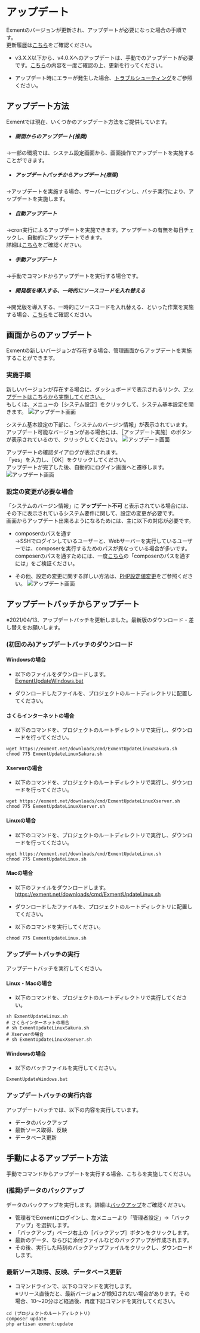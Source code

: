 # アップデート
Exmentのバージョンが更新され、アップデートが必要になった場合の手順です。  
更新履歴は[こちら](/ja/release_note)をご確認ください。

- <span class="red bold">v3.X.X以下から、v4.0.Xへのアップデートは、手動でのアップデートが必要です。[こちら](/ja/update/v4_0)の内容を一度ご確認の上、更新を行ってください。</span>

- アップデート時にエラーが発生した場合、[トラブルシューティング](/ja/troubleshooting)をご参照ください。


## アップデート方法
Exmentでは現在、いくつかのアップデート方法をご提供しています。

- ##### 画面からのアップデート(推奨)  
→一部の環境では、システム設定画面から、画面操作でアップデートを実施することができます。

- ##### アップデートバッチからアップデート(推奨)
→アップデートを実施する場合、サーバーにログインし、バッチ実行により、アップデートを実施します。

- ##### 自動アップデート
→cron実行によるアップデートを実施できます。アップデートの有無を毎日チェックし、自動的にアップデートできます。  
詳細は[こちら](/ja/update_auto)をご確認ください。

- ##### 手動アップデート  
→手動でコマンドからアップデートを実行する場合です。

- ##### 開発版を導入する、一時的にソースコードを入れ替える  
→開発版を導入する、一時的にソースコードを入れ替える、といった作業を実施する場合、[こちら](/ja/update_tmp)をご確認ください。  

## 画面からのアップデート
Exmentの新しいバージョンが存在する場合、管理画面からアップデートを実施することができます。

### 実施手順

新しいバージョンが存在する場合に、ダッシュボードで表示されるリンク、<span style="text-decoration: underline">アップデートはこちらから実施してください。</span>  
もしくは、メニューの［システム設定］をクリックして、システム基本設定を開きます。
![アップデート画面](img/update/system_access.png)

システム基本設定の下部に、「システムのバージン情報」が表示されています。  
アップデート可能なバージョンがある場合には、［アップデート実施］のボタンが表示されているので、クリックしてください。
![アップデート画面](img/update/screen_update1.png)

アップデートの確認ダイアログが表示されます。  
「yes」を入力し、［OK］をクリックしてください。  
アップデートが完了した後、自動的にログイン画面へと遷移します。
![アップデート画面](img/update/screen_update2.png)


### 設定の変更が必要な場合
「システムのバージン情報」に <span style="font-weight:bold">アップデート不可 </span>と表示されている場合には、その下に表示されているシステム要件に関して、設定の変更が必要です。  
画面からアップデート出来るようになるためには、主に以下の対応が必要です。  

- composerのパスを通す  
→SSHでログインしているユーザーと、Webサーバーを実行しているユーザーでは、composerを実行するためのパスが異なっている場合が多いです。  
composerのパスを通すためには、一度[こちら](/ja/troubleshooting#composerのパスを通すには)の「composerのパスを通すには」をご検証ください。 

- その他、設定の変更に関する詳しい方法は、[PHP設定値変更](/ja/additional_php_ini)をご参照ください。
![アップデート画面](img/update/cannot_update.png)



## アップデートバッチからアップデート
<span class="red bold">※2021/04/13、アップデートバッチを更新しました。最新版のダウンロード・差し替えをお願いします。</span>

### (初回のみ)アップデートバッチのダウンロード

#### Windowsの場合
- 以下のファイルをダウンロードします。  
[ExmentUpdateWindows.bat](https://exment.net/downloads/cmd/ExmentUpdateWindows.bat)

- ダウンロードしたファイルを、プロジェクトのルートディレクトリに配置してください。

#### さくらインターネットの場合
- 以下のコマンドを、プロジェクトのルートディレクトリで実行し、ダウンロードを行ってください。

~~~
wget https://exment.net/downloads/cmd/ExmentUpdateLinuxSakura.sh
chmod 775 ExmentUpdateLinuxSakura.sh
~~~

#### Xserverの場合
- 以下のコマンドを、プロジェクトのルートディレクトリで実行し、ダウンロードを行ってください。

~~~
wget https://exment.net/downloads/cmd/ExmentUpdateLinuxXserver.sh
chmod 775 ExmentUpdateLinuxXserver.sh
~~~

#### Linuxの場合
- 以下のコマンドを、プロジェクトのルートディレクトリで実行し、ダウンロードを行ってください。

~~~
wget https://exment.net/downloads/cmd/ExmentUpdateLinux.sh
chmod 775 ExmentUpdateLinux.sh
~~~


#### Macの場合
- 以下のファイルをダウンロードします。  
https://exment.net/downloads/cmd/ExmentUpdateLinux.sh

- ダウンロードしたファイルを、プロジェクトのルートディレクトリに配置してください。

- 以下のコマンドを実行してください。

~~~
chmod 775 ExmentUpdateLinux.sh
~~~

### アップデートバッチの実行
アップデートバッチを実行してください。

#### Linux・Macの場合
- 以下のコマンドを、プロジェクトのルートディレクトリで実行してください。

~~~
sh ExmentUpdateLinux.sh
# さくらインターネットの場合
# sh ExmentUpdateLinuxSakura.sh
# Xserverの場合
# sh ExmentUpdateLinuxXserver.sh
~~~

#### Windowsの場合
- 以下のバッチファイルを実行してください。  

~~~
ExmentUpdateWindows.bat
~~~

### アップデートバッチの実行内容
アップデートバッチでは、以下の内容を実行しています。  
 - データのバックアップ
 - 最新ソース取得、反映
 - データベース更新


## 手動によるアップデート方法
手動でコマンドからアップデートを実行する場合、こちらを実施してください。

### (推奨)データのバックアップ
データのバックアップを実行します。詳細は[バックアップ](/ja/backup)をご確認ください。  
- 管理者でExmentにログインし、左メニューより「管理者設定」→「バックアップ」を選択します。
- 「バックアップ」ページ右上の［バックアップ］ボタンをクリックします。
- 最新のデータ、ならびに添付ファイルなどのバックアップが作成されます。
- その後、実行した時刻のバックアップファイルをクリックし、ダウンロードします。


### 最新ソース取得、反映、データベース更新
- コマンドラインで、以下のコマンドを実行します。  
※リリース直後だと、最新バージョンが検知されない場合があります。その場合、10～20分ほど経過後、再度下記コマンドを実行してください。  

~~~
cd (プロジェクトのルートディレクトリ)
composer update
php artisan exment:update
~~~
